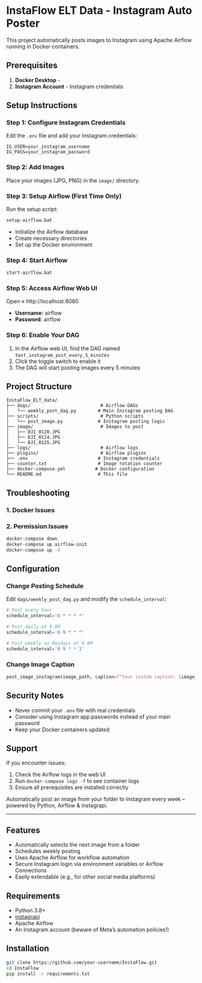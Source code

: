 # InstaFlow ELT Data - Instagram Auto Poster

This project automatically posts images to Instagram using Apache Airflow running in Docker containers.

## Prerequisites

1. **Docker Desktop** - 
2. **Instagram Account** - Instagram credentials

## Setup Instructions

### Step 1: Configure Instagram Credentials

Edit the `.env` file and add your Instagram credentials:
```
IG_USER=your_instagram_username
IG_PASS=your_instagram_password
```

### Step 2: Add Images

Place your images (JPG, PNG) in the `image/` directory.

### Step 3: Setup Airflow (First Time Only)

Run the setup script:
```bash
setup-airflow.bat
```

- Initialize the Airflow database
- Create necessary directories
- Set up the Docker environment

### Step 4: Start Airflow

```bash
start-airflow.bat
```

### Step 5: Access Airflow Web UI

Open-> http://localhost:8080

- **Username:** airflow
- **Password:** airflow

### Step 6: Enable Your DAG

1. In the Airflow web UI, find the DAG named `test_instagram_post_every_5_minutes`
2. Click the toggle switch to enable it
3. The DAG will start posting images every 5 minutes

## Project Structure

```
InstaFlow_ELT_data/
├── dags/                          # Airflow DAGs
│   └── weekly_post_dag.py        # Main Instagram posting DAG
├── scripts/                       # Python scripts
│   └── post_image.py             # Instagram posting logic
├── image/                         # Images to post
│   ├── DJI_0120.JPG
│   ├── DJI_0124.JPG
│   └── DJI_0125.JPG
├── logs/                          # Airflow logs
├── plugins/                       # Airflow plugins
├── .env                          # Instagram credentials
├── counter.txt                   # Image rotation counter
├── docker-compose.yml           # Docker configuration
└── README.md                     # This file
```


## Troubleshooting

### 1. Docker Issues

### 2. Permission Issues
```bash
docker-compose down
docker-compose up airflow-init
docker-compose up -d
```


## Configuration

### Change Posting Schedule

Edit `dags/weekly_post_dag.py` and modify the `schedule_interval`:

```python
# Post every hour
schedule_interval='0 * * * *'

# Post daily at 9 AM
schedule_interval='0 9 * * *'

# Post weekly on Mondays at 9 AM
schedule_interval='0 9 * * 1'
```

### Change Image Caption


```python
post_image_instagram(image_path, caption=f"Your custom caption: {image_to_post}")
```

## Security Notes

- Never commit your `.env` file with real credentials
- Consider using Instagram app passwords instead of your main password
- Keep your Docker containers updated

## Support

If you encounter issues:
1. Check the Airflow logs in the web UI
2. Run `docker-compose logs -f` to see container logs
3. Ensure all prerequisites are installed correctly

 Automatically post an image from your folder to Instagram every week – powered by Python, Airflow & instagrapi.

---

## Features

- Automatically selects the next image from a folder
- Schedules weekly posting
- Uses Apache Airflow for workflow automation
- Secure Instagram login via environment variables or Airflow Connections
- Easily extendable (e.g., for other social media platforms)

## Requirements

- Python 3.8+
- [instagrapi](https://github.com/adw0rd/instagrapi)
- Apache Airflow
- An Instagram account (beware of Meta’s automation policies!)

## Installation

```bash
git clone https://github.com/your-username/InstaFlow.git
cd InstaFlow
pip install -r requirements.txt


